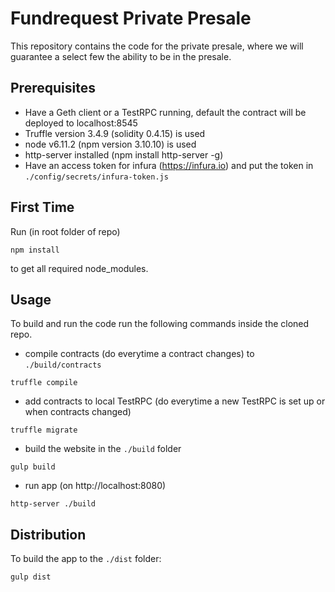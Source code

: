 # Fundrequest Private Presale

This repository contains the code for the private presale, where we will guarantee a select few the ability to be in the presale.

## Prerequisites
* Have a Geth client or a TestRPC running, default the contract will be deployed to localhost:8545
* Truffle version 3.4.9 (solidity 0.4.15) is used 
* node v6.11.2 (npm version 3.10.10) is used
* http-server installed (npm install http-server -g)
* Have an access token for infura (https://infura.io) and put the token in `./config/secrets/infura-token.js`

## First Time
Run (in root folder of repo)
```
npm install
```
to get all required node_modules.

## Usage

To build and run the code run the following commands inside the cloned repo.

* compile contracts (do everytime a contract changes) to `./build/contracts`
```
truffle compile
```
* add contracts to local TestRPC (do everytime a new TestRPC is set up or when contracts changed)
```
truffle migrate
```
* build the website in the `./build` folder
```
gulp build
```
* run app (on http://localhost:8080)

```
http-server ./build
```

## Distribution

To build the app to the `./dist` folder:
```
gulp dist
```

